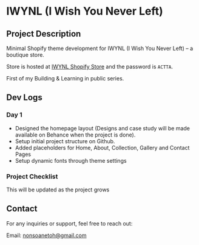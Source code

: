 # IWYNL (I Wish You Never Left)

## Project Description

Minimal Shopify theme development for IWYNL (I Wish You Never Left) – a boutique store.

Store is hosted at [IWYNL Shopify Store](https://iwynl.myshopify.com) and the password is `ACTTA`.

First of my Building & Learning in public series.

## Dev Logs

### Day 1

- Designed the homepage layout (Designs and case study will be made available on Behance when the project is done).
- Setup initial project structure on Github.
- Added placeholders for Home, About, Collection, Gallery and Contact Pages
- Setup dynamic fonts through theme settings

### Project Checklist

This will be updated as the project grows

## Contact

For any inquiries or support, feel free to reach out:

Email: [nonsoanetoh@gmail.com](mailto:nonsoanetoh@gmail.com)
